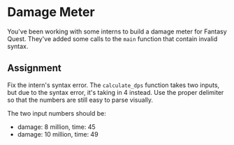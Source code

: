 # Damage Meter
You've been working with some interns to build a damage meter for Fantasy Quest. They've added some calls to the `main` function that contain invalid syntax.

## Assignment
Fix the intern's syntax error. The `calculate_dps` function takes two inputs, but due to the syntax error, it's taking in 4 instead. Use the proper delimiter so that the numbers are still easy to parse visually.

The two input numbers should be:

- damage: 8 million, time: 45
- damage: 10 million, time: 49